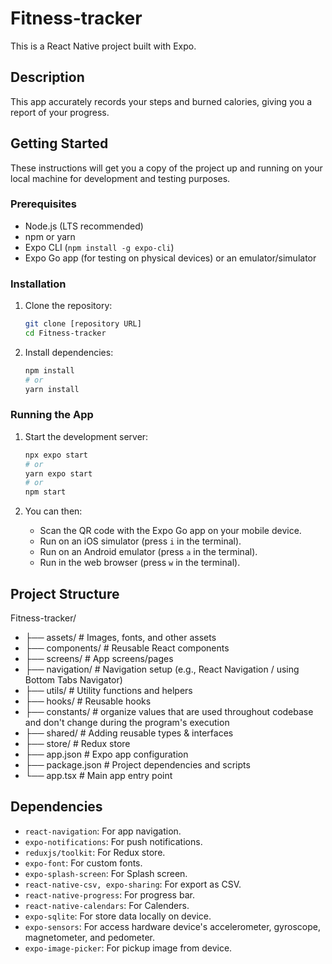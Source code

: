 # Fitness-tracker

This is a React Native project built with Expo.

## Description

This app accurately records your steps and burned calories, giving you a report of your progress.

## Getting Started

These instructions will get you a copy of the project up and running on your local machine for development and testing purposes.

### Prerequisites

* Node.js (LTS recommended)
* npm or yarn
* Expo CLI (`npm install -g expo-cli`)
* Expo Go app (for testing on physical devices) or an emulator/simulator

### Installation

1.  Clone the repository:

    ```bash
    git clone [repository URL]
    cd Fitness-tracker
    ```

2.  Install dependencies:

    ```bash
    npm install
    # or
    yarn install
    ```

### Running the App

1.  Start the development server:

    ```bash
    npx expo start
    # or
    yarn expo start
    # or
    npm start
    ```

2.  You can then:

    * Scan the QR code with the Expo Go app on your mobile device.
    * Run on an iOS simulator (press `i` in the terminal).
    * Run on an Android emulator (press `a` in the terminal).
    * Run in the web browser (press `w` in the terminal).

## Project Structure

Fitness-tracker/
* ├── assets/         # Images, fonts, and other assets
* ├── components/     # Reusable React components
* ├── screens/        # App screens/pages
* ├── navigation/     # Navigation setup (e.g., React Navigation / using Bottom Tabs Navigator)
* ├── utils/          # Utility functions and helpers
* ├── hooks/          # Reusable hooks
* ├── constants/      # organize values that are used throughout codebase and don't change during the program's execution
* ├── shared/         # Adding reusable types & interfaces
* ├── store/          # Redux store
* ├── app.json        # Expo app configuration
* ├── package.json    # Project dependencies and scripts
* └── app.tsx         # Main app entry point

## Dependencies

* `react-navigation`: For app navigation.
* `expo-notifications`: For push notifications.
* `reduxjs/toolkit`: For Redux store.
* `expo-font`: For custom fonts.
* `expo-splash-screen`: For Splash screen.
* `react-native-csv, expo-sharing`: For export as CSV.
* `react-native-progress`: For progress bar.
* `react-native-calendars`: For Calenders.
* `expo-sqlite`: For store data locally on device.
* `expo-sensors`: For access hardware device's accelerometer, gyroscope, magnetometer, and pedometer.
* `expo-image-picker`: For pickup image from device.
